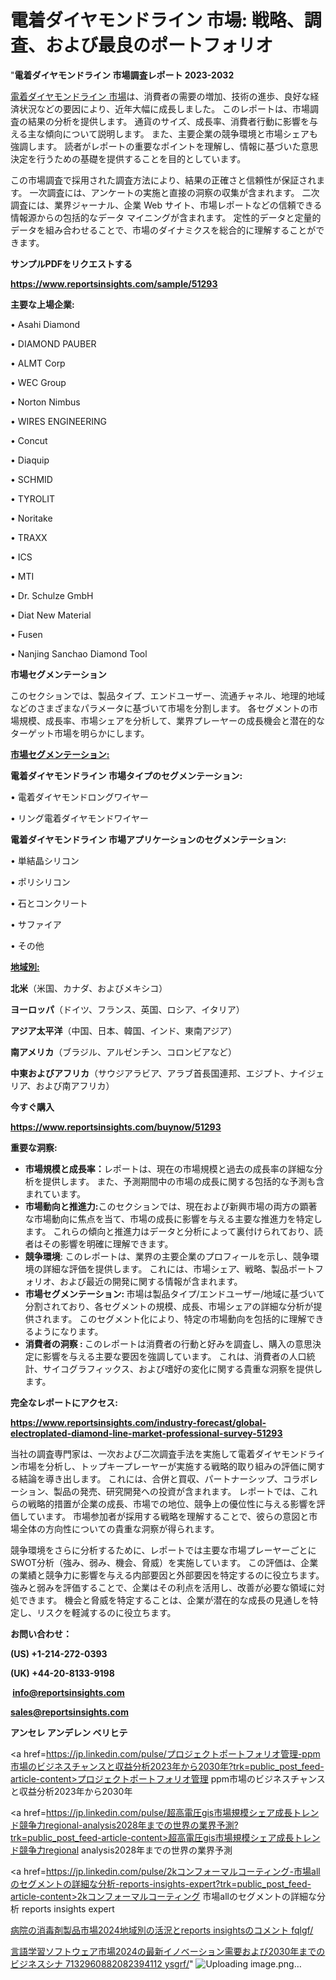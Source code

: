 # 電着ダイヤモンドライン 市場: 戦略、調査、および最良のポートフォリオ

"<strong>電着ダイヤモンドライン 市場調査レポート 2023-2032</strong>

<a href=https://www.reportsinsights.com/sample/51293>電着ダイヤモンドライン 市場</a>は、消費者の需要の増加、技術の進歩、良好な経済状況などの要因により、近年大幅に成長しました。 このレポートは、市場調査の結果の分析を提供します。 通貨のサイズ、成長率、消費者行動に影響を与える主な傾向について説明します。 また、主要企業の競争環境と市場シェアも強調します。 読者がレポートの重要なポイントを理解し、情報に基づいた意思決定を行うための基礎を提供することを目的としています。

この市場調査で採用された調査方法により、結果の正確さと信頼性が保証されます。 一次調査には、アンケートの実施と直接の洞察の収集が含まれます。 二次調査には、業界ジャーナル、企業 Web サイト、市場レポートなどの信頼できる情報源からの包括的なデータ マイニングが含まれます。 定性的データと定量的データを組み合わせることで、市場のダイナミクスを総合的に理解することができます。

<strong><b>サンプルPDFをリクエストする</b></strong>

<a href=https://www.reportsinsights.com/sample/51293><strong><u>https://www.reportsinsights.com/sample/51293</u></strong></a>

<strong>主要な上場企業:</strong>

• Asahi Diamond

• DIAMOND PAUBER

• ALMT Corp

• WEC Group

• Norton Nimbus

• WIRES ENGINEERING

• Concut

• Diaquip

• SCHMID

• TYROLIT

• Noritake

• TRAXX

• ICS

• MTI

• Dr. Schulze GmbH

• Diat New Material

• Fusen

• Nanjing Sanchao Diamond Tool

<strong>市場セグメンテーション</strong>

このセクションでは、製品タイプ、エンドユーザー、流通チャネル、地理的地域などのさまざまなパラメータに基づいて市場を分割します。 各セグメントの市場規模、成長率、市場シェアを分析して、業界プレーヤーの成長機会と潜在的なターゲット市場を明らかにします。

<strong><u>市場セグメンテーション</u></strong><strong><u>:</u></strong>

<strong>電着ダイヤモンドライン 市場タイプのセグメンテーション:</strong>

• 電着ダイヤモンドロングワイヤー

• リング電着ダイヤモンドワイヤー

<strong>電着ダイヤモンドライン 市場アプリケーションのセグメンテーション:</strong>

• 単結晶シリコン

• ポリシリコン

• 石とコンクリート

• サファイア

• その他

<strong><u>地域別</u></strong><strong><u>:</u></strong>

<strong>北米</strong>（米国、カナダ、およびメキシコ）

<strong>ヨーロッパ</strong>（ドイツ、フランス、英国、ロシア、イタリア）

<strong>アジア太平洋</strong>（中国、日本、韓国、インド、東南アジア）

<strong>南アメリカ</strong>（ブラジル、アルゼンチン、コロンビアなど）

<strong>中東およびアフリカ</strong>（サウジアラビア、アラブ首長国連邦、エジプト、ナイジェリア、および南アフリカ）

<strong>今すぐ購入</strong>

<a href=https://www.reportsinsights.com/buynow/51293><strong><u>https://www.reportsinsights.com/buynow/51293</u></strong></a>

<strong>重要な洞察:</strong>
<ul>
  <li><strong>市場規模と成長率：</strong>レポートは、現在の市場規模と過去の成長率の詳細な分析を提供します。 また、予測期間中の市場の成長に関する包括的な予測も含まれています。</li>
  <li><strong>市場動向と推進力:</strong>このセクションでは、現在および新興市場の両方の顕著な市場動向に焦点を当て、市場の成長に影響を与える主要な推進力を特定します。 これらの傾向と推進力はデータと分析によって裏付けられており、読者はその影響を明確に理解できます。</li>
  <li><strong>競争環境</strong>: このレポートは、業界の主要企業のプロフィールを示し、競争環境の詳細な評価を提供します。 これには、市場シェア、戦略、製品ポートフォリオ、および最近の開発に関する情報が含まれます。</li>
  <li><strong>市場セグメンテーション: </strong>市場は製品タイプ/エンドユーザー/地域に基づいて分割されており、各セグメントの規模、成長、市場シェアの詳細な分析が提供されます。 このセグメント化により、特定の市場動向を包括的に理解できるようになります。</li>
  <li><strong>消費者の洞察 : </strong>このレポートは消費者の行動と好みを調査し、購入の意思決定に影響を与える主要な要因を強調しています。 これは、消費者の人口統計、サイコグラフィックス、および嗜好の変化に関する貴重な洞察を提供します。</li>
</ul>
<strong>完全なレポートにアクセス:</strong>

<a href=https://www.reportsinsights.com/industry-forecast/global-electroplated-diamond-line-market-professional-survey-51293><strong><u><b>https://www.reportsinsights.com/industry-forecast/global-electroplated-diamond-line-market-professional-survey-51293</b></u></strong></a>

当社の調査専門家は、一次および二次調査手法を実施して電着ダイヤモンドライン市場を分析し、トップキープレーヤーが実施する戦略的取り組みの評価に関する結論を導き出します。 これには、合併と買収、パートナーシップ、コラボレーション、製品の発売、研究開発への投資が含まれます。 レポートでは、これらの戦略的措置が企業の成長、市場での地位、競争上の優位性に与える影響を評価しています。 市場参加者が採用する戦略を理解することで、彼らの意図と市場全体の方向性についての貴重な洞察が得られます。

競争環境をさらに分析するために、レポートでは主要な市場プレーヤーごとにSWOT分析（強み、弱み、機会、脅威）を実施しています。 この評価は、企業の業績と競争力に影響を与える内部要因と外部要因を特定するのに役立ちます。 強みと弱みを評価することで、企業はその利点を活用し、改善が必要な領域に対処できます。 機会と脅威を特定することは、企業が潜在的な成長の見通しを特定し、リスクを軽減するのに役立ちます。

<strong>お問い合わせ：</strong>

<strong>(US) +1-214-272-0393</strong>

<strong>(UK) +44-20-8133-9198</strong>

<strong> </strong><a href=info@reportsinsights.com><strong><u>info@reportsinsights.com</u></strong></a>

<a href=sales@reportsinsights.com><strong><u>sales@reportsinsights.com</u></strong></a>

<strong>アンセレ アンデレン ベリヒテ</strong>

<a href=https://jp.linkedin.com/pulse/プロジェクトポートフォリオ管理-ppm市場のビジネスチャンスと収益分析2023年から2030年?trk=public_post_feed-article-content>プロジェクトポートフォリオ管理 ppm市場のビジネスチャンスと収益分析2023年から2030年</a>

<a href=https://jp.linkedin.com/pulse/超高電圧gis市場規模シェア成長トレンド競争力regional-analysis2028年までの世界の業界予測?trk=public_post_feed-article-content>超高電圧gis市場規模シェア成長トレンド競争力regional analysis2028年までの世界の業界予測</a>

<a href=https://jp.linkedin.com/pulse/2kコンフォーマルコーティング-市場allのセグメントの詳細な分析-reports-insights-expert?trk=public_post_feed-article-content>2kコンフォーマルコーティング 市場allのセグメントの詳細な分析 reports insights expert</a>

<a href=https://www.linkedin.com/pulse/病院の消毒剤製品市場2024地域別の活況とreports-insightsのコメント-fqlgf/>病院の消毒剤製品市場2024地域別の活況とreports insightsのコメント fqlgf/</a>

<a href=https://www.linkedin.com/pulse/言語学習ソフトウェア市場2024の最新イノベーション需要および2030年までのビジネスシナ-7132960882082394112-ysgrf/>言語学習ソフトウェア市場2024の最新イノベーション需要および2030年までのビジネスシナ 7132960882082394112 ysgrf/</a>"
![Uploading image.png…]()
